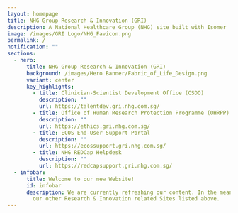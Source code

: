 ```yaml
---
layout: homepage
title: NHG Group Research & Innovation (GRI)
description: A National Healthcare Group (NHG) site built with Isomer
image: /images/GRI Logo/NHG_Favicon.png
permalink: /
notification: ""
sections:
  - hero:
      title: NHG Group Research & Innovation (GRI)
      background: /images/Hero Banner/Fabric_of_Life_Design.png
      variant: center
      key_highlights:
        - title: Clinician-Scientist Development Office (CSDO)
          description: ""
          url: https://talentdev.gri.nhg.com.sg/
        - title: Office of Human Research Protection Programme (OHRPP)
          description: ""
          url: https://ethics.gri.nhg.com.sg/
        - title: ECOS End-User Support Portal
          description: ""
          url: https://ecossupport.gri.nhg.com.sg/
        - title: NHG REDCap Helpdesk
          description: ""
          url: https://redcapsupport.gri.nhg.com.sg/
  - infobar:
      title: Welcome to our new Website!
      id: infobar
      description: We are currently refreshing our content. In the meantime, do visit
        our other Research & Innovation related Sites listed above.
---
```

